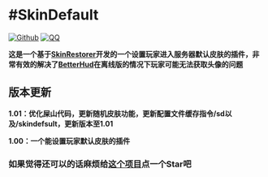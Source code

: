 # #SkinDefault

[![Github](https://img.shields.io/badge/Github-SkinDefault-brightgreen)](https://github.com/Mortal1063/SkinDefault)
[![QQ](https://img.shields.io/badge/QQ-746384524-blue)](http://qm.qq.com/cgi-bin/qm/qr?_wv=1027&k=cXQcs80dVZ9aj0bH-4F88JmEOOCoSQbw&authKey=WduVfq7rEkM64bc3szCoZqgUXWRilY1O2LF1u7yKL4t1QG4tPq0oOM%2BXiv7Tbif9&noverify=0&group_code=746384524)

**这是一个基于[SkinRestorer](https://github.com/SkinsRestorer/SkinsRestorer/)开发的一个设置玩家进入服务器默认皮肤的插件，非常有效的解决了[BetterHud](https://github.com/toxicity188/BetterHud/)在离线版的情况下玩家可能无法获取头像的问题**

##  版本更新
**1.01：优化屎山代码，更新随机皮肤功能，更新配置文件缓存指令/sd以及/skindefsult，更新版本至1.01**

**1.00：一个能设置玩家默认皮肤的插件**

### 如果觉得还可以的话麻烦给[这个项目](https://github.com/Mortal1063/SkinDefault)点一个Star吧